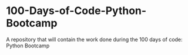 # 100-Days-of-Code-Python-Bootcamp
A repository that will contain the work done during the 100 days of code: Python Bootcamp

